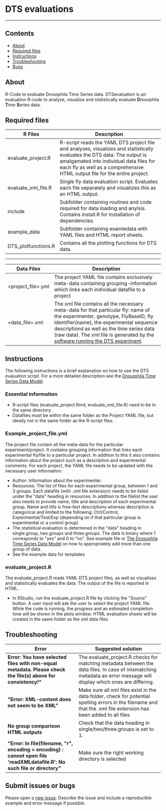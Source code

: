 # DTS evaluations
-----------------

## Contents

- [About](#about)
- [Required files](#Required-files)
- [Instructions](#Instructions)
- [Troubleshooting](#Troubleshooting)
- [Bugs](#Submit-issues-or-bugs)

## About
R-Code to evaluate Drosophila Time Series data.
DTSevaluation is an evaluation R-code to analyze, visualize and statistically evaluate  **D**rosophila **T**ime **S**eries data.


## Required files

| R Files | Description |
| --- | --- |
| evaluate_project.R | R-script reads the YAML DTS project file and analyses, visualizes and statistically evaluates the DTS data. The output is amalgamated into individual data files for each fly as well as a comprehensive HTML output file for the entire project.|
| evaluate_xml_file.R | Single fly data evaluation script. Evaluates each file separately and visualizes this as an HTML output.|
|include | Subfolder containing routines and code required for data loading and anylsis. Contains install.R for installation of dependencies.|
| example_data | Subfolder containing examledata with YAML files and HTML report sheets. |
| DTS_plotfunctions.R | Contains all the plotting functions for DTS data.|

---------
| Data Files | Description |
| --- | --- |
|<project_file>.yml | The project YAML file contains exclusively meta-data containing grouping-information which links each individual datafile to a project|
|<data_file>.xml | The xml file contains all the necessary meta-data for that particular fly: name of the experimenter, genotype, FlyBaseID, fly identifier(name), the experimental sequence descriptiond as well as the time series data (raw data). The xml file is generated by the [software running the DTS experiment](https://github.com/brembslab/DTSexperiments).|

## Instructions
 The following instructions is a brief explanation on how to use the DTS evaluation script. For a more detailed description see the [Drosophila Time Series Data Model](https://github.com/brembslab/dtsdatamodel).

### Essential information 
+ R-script files (evaluate_project.Rmd, evaluate_xml_file.R) need to be in the same directory.
+ Datafiles must be within the same folder as the Project YAML file, but ideally not in the same folder as the R-script files.

### Example_project_file.yml
The project file contain all the meta-data for the particular experiment/project. It contains grouping information that links each experimental fly/file to a particular project. In addition to this it also contains information about the project such as a description and experimental comments. For each project, the YAML file needs to be updated with the necessary user information:
+ Author: Information about the experimenter.
+ Resources: The list of files for each experimental group, between 1 and 3 groups. Each datafile (with .xml file extension) needs to be listed under the "data" heading in resources. In addition to the filelist the user also needs to provide name, title and description of each experimental group. Name and title is free-text descriptions whereas description is categorical and limited to the following: Ctrl/Control, Experimental/Test/Exp (depending on if that particular group is experimental or a control group)
+ The statistical evaluation is determined in the "data" heading in single.group, two.groups and three.groups. The data is binary where 1 corresponds to "yes" and 0 to "no".
See example file or [The Drosophila Time Series Data Model](https://github.com/brembslab/dtsdatamodel) on how to appropriately add more than one group of data.
+ See the example data for templates

### evaluate_project.R
The evaluate_project.R reads YAML DTS project files, as well as visualizes and statistically evaluates the data. The output of the file is reported in HTML.
- In RStudio, run the evaluate_project.R file by clicking the "Source" button. A user input will ask the user to select the project YAML file. While the code is running, the progress and an estimated completion time will be shown in the plots window. HTML evaluation sheets will be created in the saem folder as the xml data files.
## Troubleshooting

| Error | Suggested solution |
| --- | --- |
| **Error: You have selected files with non-equal metadata. Please check the file(s) above for consistency!"** |The evaluate_project.R checks for matching metadata between the data files. In case of mismatching metadata an error message will display which ones are differing.|
| **"Error: XML-content does not seem to be XML"** |    Make sure all xml files exist in the data folder, check for potential spelling errors in the filename and that the .xml file extension has been added to all files
| **No group comparison HTML outputs** | Check that the data heading in single/two/three.groups is set to 1. |
| **"Error: In file(filename, "r", encoding = encoding) :  cannot open file 'readXMLdatafile.R': No such file or directory"** | Make sure the right working directory is selected |

## Submit issues or bugs

Please open a [new issue](https://github.com/brembslab/DTSevaluations/issues/new). Describe the issue and include a reproducible example and error message if possible.
